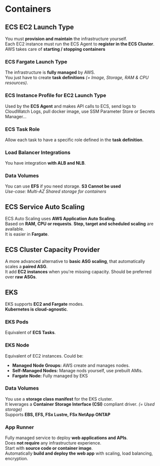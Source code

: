 # Containers

## ECS EC2 Launch Type

You must **provision and maintain** the infrastructure yourself.  
Each EC2 instance must run the ECS Agent to **register in the ECS Cluster**.  
AWS takes care of **starting / stopping containers**

### ECS Fargate Launch Type

The infrastructure is **fully managed** by AWS.  
You just have to create **task definitions** *(= Image, Storage, RAM & CPU resources)*.

### ECS Instance Profile for EC2 Launch Type

Used by the **ECS Agent** and makes API calls to ECS, send logs to CloudWatch Logs, pull docker image, use SSM Parameter Store or Secrets Manager...

### ECS Task Role

Allow each task to have a specific role defined in the **task definition**.

### Load Balancer Integrations

You have integration **with ALB and NLB**.

### Data Volumes

You can use **EFS** if you need storage. **S3 Cannot be used**  
*Use-case: Multi-AZ Shared storage for containers*

## ECS Service Auto Scaling

ECS Auto Scaling uses **AWS Application Auto Scaling**.  
Based on **RAM, CPU or requests**. **Step, target and scheduled scaling** are available.  
It is easier in **Fargate**.    

## ECS Cluster Capacity Provider

A more advanced alternative to **basic ASG scaling**, that automatically scales a **paired ASG**.  
It add **EC2 instances** when you're missing capacity. Should be preferred over **raw ASGs**.

## EKS

EKS supports **EC2 and Fargate** modes.  
**Kubernetes is cloud-agnostic**.

### EKS Pods

Equivalent of **ECS Tasks**.

### EKS Node

Equivalent of EC2 instances.
Could be:
- **Managed Node Groups:** AWS create and manages nodes.
- **Self-Managed Nodes:** Manage nods yourself, use prebuilt AMIs.
- **Fargate Node:** Fully managed by EKS

### Data Volumes

You use a **storage class manifest** for the EKS cluster.  
It leverages a **Container Storage Interface (CSI)** compliant driver. *(= Used storage)*  
Supports **EBS, EFS, FSx Lustre, FSx NetApp ONTAP**

### App Runner

Fully managed service to deploy **web applications and APIs**.  
Does **not require** any infrastructure experience.  
Start with **source code or container image**.  
Automatically **build and deploy the web app** with scaling, load balancing, encryption.





